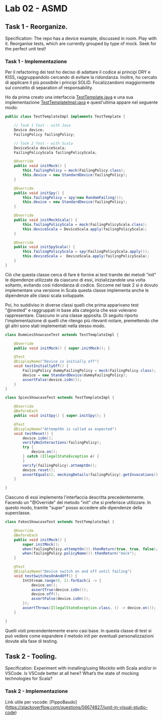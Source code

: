 # Lab 02 - ASMD
## **Task 1 - Reorganize.**
Specification: The repo has a device example, discussed in room. Play with it. Reorganise tests, which are currently grouped by type of mock. Seek
for the perfect unit test!
### Task 1 - Implementazione

Per il refactoring dei test ho deciso di adattare il codice ai principi DRY e KISS, raggruppandolo cercando di evitare la ridondanza. Inoltre, ho cercato di applicare il più possibile i principi SOLID. Focalizzandomi maggiormente sul concetto di separation of responsability.

Ho da prima creato una interfaccia [TestTemplate.java](src/test/java/devices/TestTemplate.java) e una sua implementazione [TestTemplateImpl.java](src/test/java/devices/TestTemplateImpl.java) e quest'ultima appare nel seguente modo: 
```Java
public class TestTemplateImpl implements TestTemplate {

    // Task 1 Test - with Java
    Device device;
    FailingPolicy failingPolicy;

    // Task 2 Test - with Scala
    DeviceScala deviceScala;
    FailingPolicyScala failingPolicyScala;

    @Override
    public void initMock() {
        this.failingPolicy = mock(FailingPolicy.class);
        this.device = new StandardDevice(failingPolicy);
    }

    @Override
    public void initSpy() {
        this.failingPolicy = spy(new RandomFailing());
        this.device = new StandardDevice(failingPolicy);
    }

    @Override
    public void initMockScala() {
        this.failingPolicyScala = mock(FailingPolicyScala.class);
        this.deviceScala = DeviceScala.apply(failingPolicyScala);
    }

    @Override
    public void initSpyScala() {
        this.failingPolicyScala = spy(FailingPolicyScala.apply());
        this.deviceScala =  DeviceScala.apply(failingPolicyScala);
    }
}
```
Ciò che questa classe cerca di fare è fornire ai test tramite dei metodi "init" le dipendenze utilizzate da ciascuno di essi, inizializzandole una volta soltanto, evitando così ridondanza di codice. Siccome nel task 2 si è dovuto implementare una versione in Scala questa classe implementa anche le dipendenze alle classi scala sviluppate.

Poi, ho suddiviso in diverse classi quelli che prima apparivano test "@nested" e raggruppati in base alla categoria che essi volevano rappresentare. Ciascuno in una classe apposita. Di seguito riporto l'implementazione di quelli che ritengo più rilevanti notare, premettendo che gli altri sono stati implementati nella stesso modo.

```Java 
class DummiesShowcaseTest extends TestTemplateImpl {

    @Override
    public void initMock() { super.initMock(); }

    @Test
    @DisplayName("Device is initially off")
    void testInitiallyOff() {
        FailingPolicy dummyFailingPolicy = mock(FailingPolicy.class);
        device = new StandardDevice(dummyFailingPolicy);
        assertFalse(device.isOn());
    }
}
```
```Java
class SpiesShowcaseTest extends TestTemplateImpl {

    @Override
    @BeforeEach
    public void initSpy() { super.initSpy(); }

    @Test
    @DisplayName("AttemptOn is called as expected")
    void testReset() {
        device.isOn();
        verifyNoInteractions(failingPolicy);
        try {
            device.on();
        } catch (IllegalStateException e) {
        }
        verify(failingPolicy).attemptOn();
        device.reset();
        assertEquals(2, mockingDetails(failingPolicy).getInvocations().size());
    }

}
```
Ciascuno di essi implementa l'interfaccia descritta precedentemente. Facendo un "@Override" del metodo "init" che si preferisce utilizzare. In questo modo, tramite "super" posso accedere alle dipendenze della superclasse.

```Java
class FakesShowcaseTest extends TestTemplateImpl {

    @Override
    @BeforeEach
    public void initMock() {
        super.initMock();
        when(failingPolicy.attemptOn()).thenReturn(true, true, false);
        when(failingPolicy.policyName()).thenReturn("mock");
    }

    @Test
    @DisplayName("Device switch on and off until failing")
    void testSwitchesOnAndOff() {
        IntStream.range(0, 2).forEach(i -> {
            device.on();
            assertTrue(device.isOn());
            device.off();
            assertFalse(device.isOn());
        });
        assertThrows(IllegalStateException.class, () -> device.on());
    }

}
```
Quelli visti precendentemente erano casi base. In questa classe di test si può vedere come espandere il metodo init per eventuali personalizzazioni dovute alla fase di testing.


## **Task 2 - Tooling.**
Specification: Experiment with installing/using Mockito with Scala and/or in VSCode. Is VSCode better at all here? What’s the state of mocking
technologies for Scala?

### Task 2 - Implementazione 

Link utile per vscode: [PippoBaudo] (https://stackoverflow.com/questions/56674827/junit-in-visual-studio-code)
